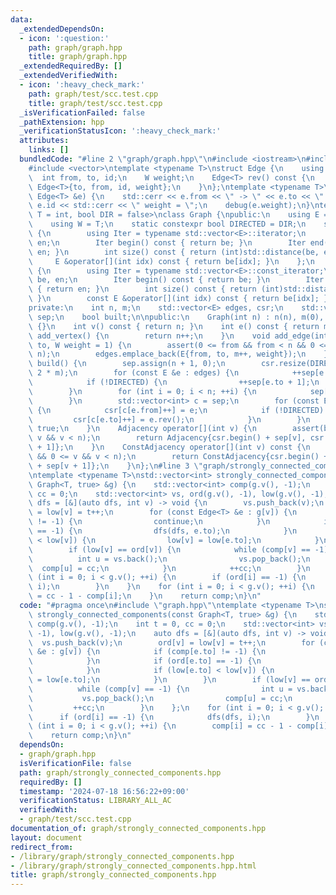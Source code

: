 ```yaml
---
data:
  _extendedDependsOn:
  - icon: ':question:'
    path: graph/graph.hpp
    title: graph/graph.hpp
  _extendedRequiredBy: []
  _extendedVerifiedWith:
  - icon: ':heavy_check_mark:'
    path: graph/test/scc.test.cpp
    title: graph/test/scc.test.cpp
  _isVerificationFailed: false
  _pathExtension: hpp
  _verificationStatusIcon: ':heavy_check_mark:'
  attributes:
    links: []
  bundledCode: "#line 2 \"graph/graph.hpp\"\n#include <iostream>\n#include <cassert>\n\
    #include <vector>\ntemplate <typename T>\nstruct Edge {\n    using W = T;\n  \
    \  int from, to, id;\n    W weight;\n    Edge<T> rev() const {\n        return\
    \ Edge<T>{to, from, id, weight};\n    }\n};\ntemplate <typename T>\nvoid debug(const\
    \ Edge<T> &e) {\n    std::cerr << e.from << \" -> \" << e.to << \" id = \" <<\
    \ e.id << std::cerr << \" weight = \";\n    debug(e.weight);\n}\ntemplate <typename\
    \ T = int, bool DIR = false>\nclass Graph {\npublic:\n    using E = Edge<T>;\n\
    \    using W = T;\n    static constexpr bool DIRECTED = DIR;\n    struct Adjacency\
    \ {\n        using Iter = typename std::vector<E>::iterator;\n        Iter be,\
    \ en;\n        Iter begin() const { return be; }\n        Iter end() const { return\
    \ en; }\n        int size() const { return (int)std::distance(be, en); }\n   \
    \     E &operator[](int idx) const { return be[idx]; }\n    };\n    struct ConstAdjacency\
    \ {\n        using Iter = typename std::vector<E>::const_iterator;\n        Iter\
    \ be, en;\n        Iter begin() const { return be; }\n        Iter end() const\
    \ { return en; }\n        int size() const { return (int)std::distance(be, en);\
    \ }\n        const E &operator[](int idx) const { return be[idx]; }\n    };\n\n\
    private:\n    int n, m;\n    std::vector<E> edges, csr;\n    std::vector<int>\
    \ sep;\n    bool built;\n\npublic:\n    Graph(int n) : n(n), m(0), built(false)\
    \ {}\n    int v() const { return n; }\n    int e() const { return m; }\n    int\
    \ add_vertex() {\n        return n++;\n    }\n    void add_edge(int from, int\
    \ to, W weight = 1) {\n        assert(0 <= from && from < n && 0 <= to && to <\
    \ n);\n        edges.emplace_back(E{from, to, m++, weight});\n    }\n    void\
    \ build() {\n        sep.assign(n + 1, 0);\n        csr.resize(DIRECTED ? m :\
    \ 2 * m);\n        for (const E &e : edges) {\n            ++sep[e.from + 1];\n\
    \            if (!DIRECTED) {\n                ++sep[e.to + 1];\n            }\n\
    \        }\n        for (int i = 0; i < n; ++i) {\n            sep[i + 1] += sep[i];\n\
    \        }\n        std::vector<int> c = sep;\n        for (const E &e : edges)\
    \ {\n            csr[c[e.from]++] = e;\n            if (!DIRECTED) {\n       \
    \         csr[c[e.to]++] = e.rev();\n            }\n        }\n        built =\
    \ true;\n    }\n    Adjacency operator[](int v) {\n        assert(built && 0 <=\
    \ v && v < n);\n        return Adjacency{csr.begin() + sep[v], csr.begin() + sep[v\
    \ + 1]};\n    }\n    ConstAdjacency operator[](int v) const {\n        assert(built\
    \ && 0 <= v && v < n);\n        return ConstAdjacency{csr.begin() + sep[v], csr.begin()\
    \ + sep[v + 1]};\n    }\n};\n#line 3 \"graph/strongly_connected_components.hpp\"\
    \ntemplate <typename T>\nstd::vector<int> strongly_connected_components(const\
    \ Graph<T, true> &g) {\n    std::vector<int> comp(g.v(), -1);\n    int t = 0,\
    \ cc = 0;\n    std::vector<int> vs, ord(g.v(), -1), low(g.v(), -1);\n    auto\
    \ dfs = [&](auto dfs, int v) -> void {\n        vs.push_back(v);\n        ord[v]\
    \ = low[v] = t++;\n        for (const Edge<T> &e : g[v]) {\n            if (comp[e.to]\
    \ != -1) {\n                continue;\n            }\n            if (ord[e.to]\
    \ == -1) {\n                dfs(dfs, e.to);\n            }\n            if (low[e.to]\
    \ < low[v]) {\n                low[v] = low[e.to];\n            }\n        }\n\
    \        if (low[v] == ord[v]) {\n            while (comp[v] == -1) {\n      \
    \          int u = vs.back();\n                vs.pop_back();\n              \
    \  comp[u] = cc;\n            }\n            ++cc;\n        }\n    };\n    for\
    \ (int i = 0; i < g.v(); ++i) {\n        if (ord[i] == -1) {\n            dfs(dfs,\
    \ i);\n        }\n    }\n    for (int i = 0; i < g.v(); ++i) {\n        comp[i]\
    \ = cc - 1 - comp[i];\n    }\n    return comp;\n}\n"
  code: "#pragma once\n#include \"graph.hpp\"\ntemplate <typename T>\nstd::vector<int>\
    \ strongly_connected_components(const Graph<T, true> &g) {\n    std::vector<int>\
    \ comp(g.v(), -1);\n    int t = 0, cc = 0;\n    std::vector<int> vs, ord(g.v(),\
    \ -1), low(g.v(), -1);\n    auto dfs = [&](auto dfs, int v) -> void {\n      \
    \  vs.push_back(v);\n        ord[v] = low[v] = t++;\n        for (const Edge<T>\
    \ &e : g[v]) {\n            if (comp[e.to] != -1) {\n                continue;\n\
    \            }\n            if (ord[e.to] == -1) {\n                dfs(dfs, e.to);\n\
    \            }\n            if (low[e.to] < low[v]) {\n                low[v]\
    \ = low[e.to];\n            }\n        }\n        if (low[v] == ord[v]) {\n  \
    \          while (comp[v] == -1) {\n                int u = vs.back();\n     \
    \           vs.pop_back();\n                comp[u] = cc;\n            }\n   \
    \         ++cc;\n        }\n    };\n    for (int i = 0; i < g.v(); ++i) {\n  \
    \      if (ord[i] == -1) {\n            dfs(dfs, i);\n        }\n    }\n    for\
    \ (int i = 0; i < g.v(); ++i) {\n        comp[i] = cc - 1 - comp[i];\n    }\n\
    \    return comp;\n}\n"
  dependsOn:
  - graph/graph.hpp
  isVerificationFile: false
  path: graph/strongly_connected_components.hpp
  requiredBy: []
  timestamp: '2024-07-18 16:56:22+09:00'
  verificationStatus: LIBRARY_ALL_AC
  verifiedWith:
  - graph/test/scc.test.cpp
documentation_of: graph/strongly_connected_components.hpp
layout: document
redirect_from:
- /library/graph/strongly_connected_components.hpp
- /library/graph/strongly_connected_components.hpp.html
title: graph/strongly_connected_components.hpp
---
```

